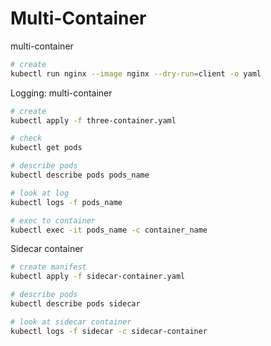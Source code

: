# Multi-Container


multi-container
``` bash
# create 
kubectl run nginx --image nginx --dry-run=client -o yaml


```


Logging: multi-container 
``` bash
# create
kubectl apply -f three-container.yaml

# check
kubectl get pods

# describe pods
kubectl describe pods pods_name

# look at log 
kubectl logs -f pods_name

# exec to container
kubectl exec -it pods_name -c container_name

```


Sidecar container
``` bash
# create manifest
kubectl apply -f sidecar-container.yaml

# describe pods
kubectl describe pods sidecar 

# look at sidecar container 
kubectl logs -f sidecar -c sidecar-container

```